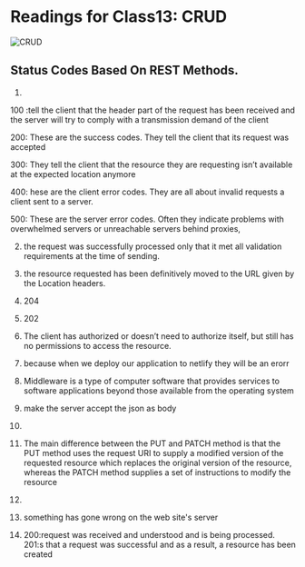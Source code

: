 # Readings for Class13: CRUD

![CRUD](https://miro.medium.com/max/1400/1*2eBdh0vLZjUyCDF6x1EqvQ.png)

## Status Codes Based On REST Methods.
1.
100 :tell the client that the header part of the request has been received and the server will try to comply with a transmission demand of the client

200: These are the success codes. They tell the client that its request was accepted

300: They tell the client that the resource they are requesting isn’t available at the expected location anymore

400: hese are the client error codes. They are all about invalid requests a client sent to a server.

500: These are the server error codes. Often they indicate problems with overwhelmed servers or unreachable servers behind proxies, 


2. the request was successfully processed only that it met all validation requirements at the time of sending.

3. the resource requested has been definitively moved to the URL given by the Location headers.

4. 204 

5. 202

6. The client has authorized or doesn’t need to authorize itself, but still has no permissions to access the resource.


1. because when we deploy our application to netlify they will be an erorr

2. Middleware is a type of computer software that provides services to software applications beyond those available from the operating system

3. make the server accept the json as body

4.

5. The main difference between the PUT and PATCH method is that the PUT method uses the request URI to supply a modified version of the requested resource which replaces the original version of the resource, whereas the PATCH method supplies a set of instructions to modify the resource

6.

7. something has gone wrong on the web site's server 

8. 200:request was received and understood and is being processed.
   201:s that a request was successful and as a result, a resource has been created